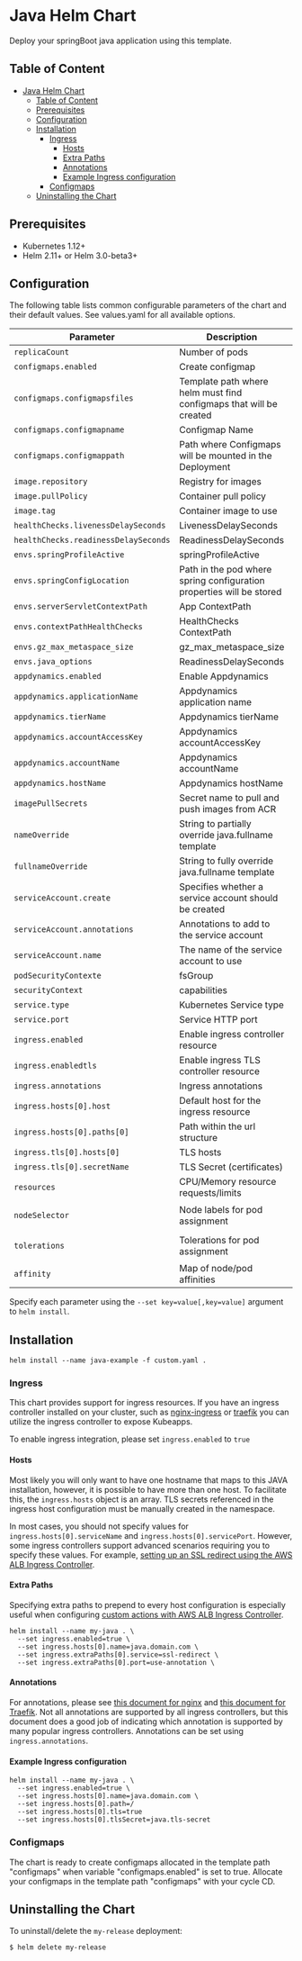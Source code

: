 # Java Helm Chart

Deploy your springBoot java application using this template.


## Table of Content

<!-- START doctoc generated TOC please keep comment here to allow auto update -->
<!-- DON'T EDIT THIS SECTION, INSTEAD RE-RUN doctoc TO UPDATE -->


- [Java Helm Chart](#java-helm-chart)
  - [Table of Content](#table-of-content)
  - [Prerequisites](#prerequisites)
  - [Configuration](#configuration)
  - [Installation](#installation)
    - [Ingress](#ingress)
      - [Hosts](#hosts)
      - [Extra Paths](#extra-paths)
      - [Annotations](#annotations)
      - [Example Ingress configuration](#example-ingress-configuration)
    - [Configmaps](#configmaps)
  - [Uninstalling the Chart](#uninstalling-the-chart)

<!-- END doctoc generated TOC please keep comment here to allow auto update -->

## Prerequisites

- Kubernetes 1.12+
- Helm 2.11+ or Helm 3.0-beta3+

## Configuration

The following table lists common configurable parameters of the chart and
their default values. See values.yaml for all available options.

| Parameter                               | Description                                                                 | Default                                       |
| --------------------------------------- | --------------------------------------------------------------------------- | --------------------------------------------- |
| `replicaCount`                          | Number of pods                                                              | `1`                                           |
| `configmaps.enabled`                    | Create configmap                                                            | `false`                                       |
| `configmaps.configmapsfiles`            | Template path where helm must find configmaps that will be created          | `configmaps`                                  |
| `configmaps.configmapname`              | Configmap Name                                                              | `configmaptest`                               |
| `configmaps.configmappath`              | Path where Configmaps will be mounted in the Deployment                     | `/tmp`                                        |
| `image.repository`                      | Registry for images                                                         | `evomsaacr.azurecr.io`                        |
| `image.pullPolicy`                      | Container pull policy                                                       | `Always`                                      |
| `image.tag`                             | Container image to use                                                      | `latest`                                      |
| `healthChecks.livenessDelaySeconds`     | LivenessDelaySeconds                                                        | `180`                                         |
| `healthChecks.readinessDelaySeconds`    | ReadinessDelaySeconds                                                       | `150`                                         |
| `envs.springProfileActive`              | springProfileActive                                                         | ``                                            |
| `envs.springConfigLocation`             | Path in the pod where spring configuration properties will be stored        | ``                                            |
| `envs.serverServletContextPath`         | App ContextPath                                                             | ``                                            |
| `envs.contextPathHealthChecks`          | HealthChecks ContextPath                                                    | `/`                                           |
| `envs.gz_max_metaspace_size`            | gz_max_metaspace_size                                                       | `200`                                         |
| `envs.java_options`                     | ReadinessDelaySeconds                                                       | ``                                            |
| `appdynamics.enabled`                   | Enable Appdynamics                                                          | `false`                                       |
| `appdynamics.applicationName`           | Appdynamics application name                                                | ``                                            |
| `appdynamics.tierName`                  | Appdynamics tierName                                                        | ``                                            |
| `appdynamics.accountAccessKey`          | Appdynamics accountAccessKey                                                | ``                                            |
| `appdynamics.accountName`               | Appdynamics accountName                                                     | ``                                            |
| `appdynamics.hostName`                  | Appdynamics hostName                                                        | ``                                            |
| `imagePullSecrets`                      | Secret name to pull and push images from ACR                                | `evomsaacr-secret`                            |
| `nameOverride`                          | String to partially override java.fullname template                         | ``                                            |
| `fullnameOverride`                      | String to fully override java.fullname template                             | ``                                            |
| `serviceAccount.create`                 | Specifies whether a service account should be created                       | `true`                                        |
| `serviceAccount.annotations`            | Annotations to add to the service account                                   | ``                                            |
| `serviceAccount.name`                   | The name of the service account to use                                      | ``                                            |
| `podSecurityContexte`                   | fsGroup                                                                     | ``                                            |
| `securityContext`                       | capabilities                                                                | ``                                            |
| `service.type`                          | Kubernetes Service type                                                     | `ClusterIP`                                   |
| `service.port`                          | Service HTTP port                                                           | `8080`                                        |
| `ingress.enabled`                       | Enable ingress controller resource                                          | `false`                                       |
| `ingress.enabledtls`                    | Enable ingress TLS controller resource                                      | `false`                                       |
| `ingress.annotations`                   | Ingress annotations                                                         | ``                                            |
| `ingress.hosts[0].host`                 | Default host for the ingress resource                                       | `chart-example.local`                         |
| `ingress.hosts[0].paths[0]`             | Path within the url structure                                               | `[]`                                          |
| `ingress.tls[0].hosts[0]`               | TLS hosts                                                                   | `[]`                                          |
| `ingress.tls[0].secretName`             | TLS Secret (certificates)                                                   | `[]`                                          |
| `resources`                             | CPU/Memory resource requests/limits                                         | ``                                            |
| `nodeSelector`                          | Node labels for pod assignment                                              | `{} (The value is evaluated as a template)`   |
| `tolerations`                           | Tolerations for pod assignment                                              | `[] (The value is evaluated as a template)`   |
| `affinity`                              | Map of node/pod affinities                                                  | `{}`                                          |


Specify each parameter using the `--set key=value[,key=value]` argument to
`helm install`.


## Installation

```shell
helm install --name java-example -f custom.yaml .
```


### Ingress

This chart provides support for ingress resources. If you have an ingress controller installed on your cluster, such as [nginx-ingress](https://hub.kubeapps.com/charts/stable/nginx-ingress) or [traefik](https://hub.kubeapps.com/charts/stable/traefik) you can utilize the ingress controller to expose Kubeapps.

To enable ingress integration, please set `ingress.enabled` to `true`

#### Hosts

Most likely you will only want to have one hostname that maps to this JAVA installation, however, it is possible to have more than one host. To facilitate this, the `ingress.hosts` object is an array.  TLS secrets referenced in the ingress host configuration must be manually created in the namespace.

In most cases, you should not specify values for `ingress.hosts[0].serviceName` and `ingress.hosts[0].servicePort`. However, some ingress controllers support advanced scenarios requiring you to specify these values. For example, [setting up an SSL redirect using the AWS ALB Ingress Controller](https://kubernetes-sigs.github.io/aws-alb-ingress-controller/guide/tasks/ssl_redirect/).

#### Extra Paths

Specifying extra paths to prepend to every host configuration is especially useful when configuring [custom actions with AWS ALB Ingress Controller](https://kubernetes-sigs.github.io/aws-alb-ingress-controller/guide/ingress/annotation/#actions).

```shell
helm install --name my-java . \
  --set ingress.enabled=true \
  --set ingress.hosts[0].name=java.domain.com \
  --set ingress.extraPaths[0].service=ssl-redirect \
  --set ingress.extraPaths[0].port=use-annotation \
```

#### Annotations

For annotations, please see [this document for nginx](https://github.com/kubernetes/ingress-nginx/blob/master/docs/user-guide/nginx-configuration/annotations.md) and [this document for Traefik](https://docs.traefik.io/configuration/backends/kubernetes/#general-annotations). Not all annotations are supported by all ingress controllers, but this document does a good job of indicating which annotation is supported by many popular ingress controllers. Annotations can be set using `ingress.annotations`.

#### Example Ingress configuration

```shell
helm install --name my-java . \
  --set ingress.enabled=true \
  --set ingress.hosts[0].name=java.domain.com \
  --set ingress.hosts[0].path=/
  --set ingress.hosts[0].tls=true
  --set ingress.hosts[0].tlsSecret=java.tls-secret
```

### Configmaps

The chart is ready to create configmaps allocated in the template path "configmaps" when variable "configmaps.enabled" is set to true. Allocate your configmaps in the template path "configmaps" with your cycle CD.

## Uninstalling the Chart

To uninstall/delete the `my-release` deployment:

```console
$ helm delete my-release
```
